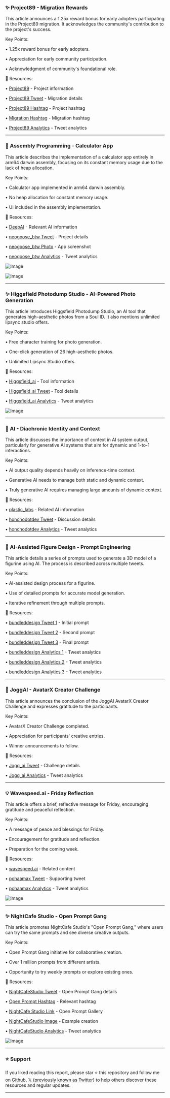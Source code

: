### ✨ Project89 - Migration Rewards

This article announces a 1.25x reward bonus for early adopters participating in the Project89 migration.  It acknowledges the community's contribution to the project's success.

Key Points:

• 1.25x reward bonus for early adopters.


• Appreciation for early community participation.


• Acknowledgment of community's foundational role.


🔗 Resources:

• [Project89](https://x.com/project_89) - Project information


• [Project89 Tweet](https://x.com/project_89/status/1969455033658798486) - Migration details


• [Project89 Hashtag](https://x.com/hashtag/Project89?src=hashtag_click) - Project hashtag


• [Migration Hashtag](https://x.com/hashtag/Migration?src=hashtag_click) - Migration hashtag


• [Project89 Analytics](https://x.com/project_89/status/1969455033658798486/analytics) - Tweet analytics


---
### 🤖 Assembly Programming - Calculator App

This article describes the implementation of a calculator app entirely in arm64 darwin assembly, focusing on its constant memory usage due to the lack of heap allocation.

Key Points:

• Calculator app implemented in arm64 darwin assembly.


• No heap allocation for constant memory usage.


•  UI included in the assembly implementation.


🔗 Resources:

• [DeepAI](https://x.com/DeepAI) - Relevant AI information


• [neogoose_btw Tweet](https://x.com/neogoose_btw/status/1969152627670708448) - Project details


• [neogoose_btw Photo](https://x.com/neogoose_btw/status/1968757466570621251/photo/1) - App screenshot


• [neogoose_btw Analytics](https://x.com/neogoose_btw/status/1969152627670708448/analytics) - Tweet analytics


![Image](https://pbs.twimg.com/amplify_video_thumb/1969152452965388288/img/f8sGcXQMfRkxzZMM.jpg)

![Image](https://pbs.twimg.com/media/G1JuezrXEAAjO9M?format=jpg&name=360x360)

---
### ✨ Higgsfield Photodump Studio - AI-Powered Photo Generation

This article introduces Higgsfield Photodump Studio, an AI tool that generates high-aesthetic photos from a Soul ID.  It also mentions unlimited lipsync studio offers.

Key Points:

• Free character training for photo generation.


• One-click generation of 26 high-aesthetic photos.


• Unlimited Lipsync Studio offers.


🔗 Resources:

• [Higgsfield_ai](https://x.com/higgsfield_ai) -  Tool information


• [Higgsfield_ai Tweet](https://x.com/higgsfield_ai/status/1969177792920371330) - Tool details


• [Higgsfield_ai Analytics](https://x.com/higgsfield_ai/status/1969177792920371330/analytics) - Tweet analytics


![Image](https://pbs.twimg.com/amplify_video_thumb/1969177712129708032/img/eRTzVfyckP4wTBHL.jpg)

---
### 🤖 AI - Diachronic Identity and Context

This article discusses the importance of context in AI system output, particularly for generative AI systems that aim for dynamic and 1-to-1 interactions.

Key Points:

• AI output quality depends heavily on inference-time context.


•  Generative AI needs to manage both static and dynamic context.


• Truly generative AI requires managing large amounts of dynamic context.


🔗 Resources:

• [plastic_labs](https://x.com/plastic_labs) - Related AI information


• [honchodotdev Tweet](https://x.com/honchodotdev/status/1969081046814585193) - Discussion details


• [honchodotdev Analytics](https://x.com/honchodotdev/status/1969081046814585193/analytics) - Tweet analytics

---
### 🤖 AI-Assisted Figure Design - Prompt Engineering

This article details a series of prompts used to generate a 3D model of a figurine using AI. The process is described across multiple tweets.

Key Points:

•  AI-assisted design process for a figurine.


• Use of detailed prompts for accurate model generation.


• Iterative refinement through multiple prompts.


🔗 Resources:

• [bundleddesign Tweet 1](https://x.com/bundleddesign/status/1969012074178088973) - Initial prompt


• [bundleddesign Tweet 2](https://x.com/bundleddesign/status/1969012174228947081) - Second prompt


• [bundleddesign Tweet 3](https://x.com/bundleddesign/status/1969012007148921290) - Final prompt


• [bundleddesign Analytics 1](https://x.com/bundleddesign/status/1969012074178088973/analytics) - Tweet analytics


• [bundleddesign Analytics 2](https://x.com/bundleddesign/status/1969012174228947081/analytics) - Tweet analytics


• [bundleddesign Analytics 3](https://x.com/bundleddesign/status/1969012007148921290/analytics) - Tweet analytics


---
### 🚀 JoggAI - AvatarX Creator Challenge

This article announces the conclusion of the JoggAI AvatarX Creator Challenge and expresses gratitude to the participants.

Key Points:

• AvatarX Creator Challenge completed.


• Appreciation for participants' creative entries.


• Winner announcements to follow.


🔗 Resources:

• [Jogg_ai Tweet](https://x.com/Jogg_ai/status/1968878003854664081) - Challenge details


• [Jogg_ai Analytics](https://x.com/Jogg_ai/status/1968878003854664081/analytics) - Tweet analytics

---
### 💡 Wavespeed.ai - Friday Reflection

This article offers a brief, reflective message for Friday, encouraging gratitude and peaceful reflection.

Key Points:

•  A message of peace and blessings for Friday.


•  Encouragement for gratitude and reflection.


•  Preparation for the coming week.


🔗 Resources:

• [wavespeed.ai](wavespeed.ai/share/792a55d4) - Related content


• [pohaamax Tweet](https://x.com/pohaamax/status/1968851268199211291) - Supporting tweet


• [pohaamax Analytics](https://x.com/pohaamax/status/1968851268199211291/analytics) - Tweet analytics


![Image](https://pbs.twimg.com/amplify_video_thumb/1968850734956306432/img/5dsfsoQQyDOCtRoo.jpg)

---
### ✨ NightCafe Studio - Open Prompt Gang

This article promotes NightCafe Studio's "Open Prompt Gang," where users can try the same prompts and see diverse creative outputs.

Key Points:

•  Open Prompt Gang initiative for collaborative creation.


•  Over 1 million prompts from different artists.


•  Opportunity to try weekly prompts or explore existing ones.


🔗 Resources:

• [NightCafeStudio Tweet](https://x.com/NightcafeStudio/status/1968872682822533369) - Open Prompt Gang details


• [Open Prompt Hashtag](https://x.com/hashtag/open?src=hashtag_click) - Relevant hashtag


• [NightCafe Studio Link](https://creator.nightcafe.studio/tag/open-prompt) - Open Prompt Gallery


• [NightCafeStudio Image](https://x.com/NightcafeStudio/status/1968872682822533369/photo/1) - Example creation


• [NightCafeStudio Analytics](https://x.com/NightcafeStudio/status/1968872682822533369/analytics) - Tweet analytics


![Image](https://pbs.twimg.com/media/G1K_vfAa8AAOuDi?format=jpg&name=small)


---

### ⭐️ Support

If you liked reading this report, please star ⭐️ this repository and follow me on [Github](https://github.com/Drix10), [𝕏 (previously known as Twitter)](https://x.com/DRIX_10_) to help others discover these resources and regular updates.

---